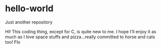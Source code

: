 # hello-world
Just another repository

HI!
This coding thing, except for C, is quite new to me. I hope I'll enjoy it as much as I love space stuffs and pizza...really committed to horse and cats too!
Flo
